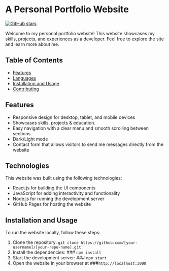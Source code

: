 # A Personal Portfolio Website

[![GitHub stars](https://img.shields.io/github/stars/[hamreliusfilip]/[portfolio]?style=social)](https://github.com/[hamreliusfilip]/[portfolio]/stargazers)

Welcome to my personal portfolio website! This website showcases my skills, projects, and experiences as a developer. Feel free to explore the site and learn more about me.

## Table of Contents

- [Features](#features)
- [Languages](#Languages)
- [Installation and Usage](#installation-and-usage)
- [Contributing](#contributing)

## Features

- Responsive design for desktop, tablet, and mobile devices
- Showcases skills, projects & education.
- Easy navigation with a clear menu and smooth scrolling between sections
- Dark/Light mode
- Contact form that allows visitors to send me messages directly from the website

## Technologies

This website was built using the following technologies:

- React.js for building the UI components
- JavaScript for adding interactivity and functionality
- Node.js for running the development server
- GitHub Pages for hosting the website

## Installation and Usage

To run the website locally, follow these steps:

1. Clone the repository: `git clone https://github.com/[your-username]/[your-repo-name].git`
2. Install the dependencies: ### `npm install`
3. Start the development server: ### `npm start`
4. Open the website in your browser at ###`http://localhost:3000`


